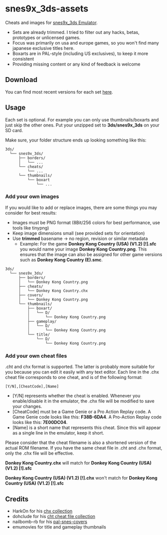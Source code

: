 # snes9x_3ds-assets

Cheats and images for [snes9x_3ds Emulator](https://github.com/matbo87/snes9x_3ds/releases).

- Sets are already trimmed. I tried to filter out any hacks, betas, prototypes or unlicensed games.
- Focus was primarily on usa and europe games, so you won't find many japanese exclusive titles here.
- Boxarts are in PAL-style (including US exclusives), to keep it more consistent
- Providing missing content or any kind of feedback is welcome


## Download
You can find most recent versions for each set [here](https://github.com/matbo87/snes9x_3ds-assets/releases).


## Usage
Each set is optional. For example you can only use thumbnails/boxarts and just skip the other ones. 
Put your unzipped set to **3ds/snes9x_3ds** on your SD card.

Make sure, your folder structure ends up looking something like this:
```
3ds/
  └── snes9x_3ds/
      ├── borders/
      │   └── ...
      └── cheats/
          └── ...
      └── thumbnails/
          └── boxart
              └── ...

```

### Add your own images

If you would like to add or replace images, there are some things you may consider for best results:
- Images must be PNG format (8Bit/256 colors for best performance, use tools like tinypng)
- Keep image dimensions small (see provided sets for orientation)
- Use **trimmed** basename -> no region, revision or similar metadata
  - Example: For the game **Donkey Kong Country (USA) (V1.2) [!].sfc** you would name your image **Donkey Kong Country.png**. This ensures that the image can also be assigned for other game versions such as **Donkey Kong Country (E).smc**.

```
3ds/
  └── snes9x_3ds/
      ├── borders/
      │   └── Donkey Kong Country.png
      ├── cheats/
      │   └── Donkey Kong Country.chx
      ├── covers/
      │   └── Donkey Kong Country.png
      └── thumbnails/
          ├── boxart/
          │   └── D/
          │       └── Donkey Kong Country.png
          ├── gameplay/
          │   └── D/
          │       └── Donkey Kong Country.png
          └── title/
              └── D/
                  └── Donkey Kong Country.png
```

### Add your own cheat files
.cht and chx format is supported. The latter is probably more suitable for you because you can edit it easily with any text editor. Each line in the .chx cheat file corresponds to one cheat, and is of the following format:

    [Y/N],[CheatCode],[Name]

- [Y/N] represents whether the cheat is enabled. Whenever you enable/disable it in the emulator, the .chx file will be modified to save your changes.
- [CheatCode] must be a Game Genie or a Pro Action Replay code. A Game Genie code looks like this: **F38B-6DA4**. A Pro-Action Replay code looks like this: **7E00DC04**.
- [Name] is a short name that represents this cheat. Since this will appear as a single line in the emulator, keep it short.

Please consider that the cheat filename is also a shortened version of the actual ROM filename. 
If you have the same cheat file in .cht and .chx format, only the .chx file will be effective. 

**Donkey Kong Country.chx** will match for **Donkey Kong Country (USA) (V1.2) [!].sfc**

**Donkey Kong Country (USA) (V1.2) [!].chx** won't match for **Donkey Kong Country (USA) (V1.2) [!].sfc** 


## Credits
- HarkOn for his [chx collection](https://gbatemp.net/threads/chx-file-collection-for-the-snes9x_3ds.591137/) 
- dohclude for his [cht cheat file collection](https://gbatemp.net/threads/cheats-for-snes9x-gx.149024/)
- nailbomb-rb for his [pal-snes-covers](https://github.com/nailbomb-rp/pal-snes-covers)
- emumovies for title and gameplay thumbnails
